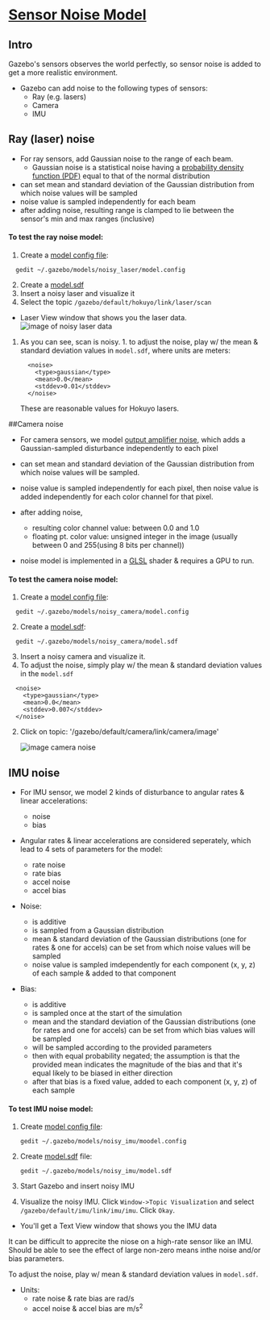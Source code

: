 # [Sensor Noise Model][1]

## Intro

Gazebo's sensors observes the world perfectly, so sensor noise is added to get a more realistic environment.  

- Gazebo can add noise to the following types of sensors:
  - Ray (e.g. lasers)
  - Camera
  - IMU
  
## Ray (laser) noise

- For ray sensors, add Gaussian noise to the range of each beam.
    - Gaussian noise is a statistical noise having a [probability density function (PDF)][11] equal to that of the normal distribution
- can set mean and standard deviation of the Gaussian distribution from which noise values will be sampled
- noise value is sampled independently for each beam
- after adding noise, resulting range is clamped to lie between the sensor's min and max ranges (inclusive)

#### To test the ray noise model:

1. Create a [model config file][2]:
    
```
  gedit ~/.gazebo/models/noisy_laser/model.config
```
    
2. Create a [model.sdf][3]
3. Insert a noisy laser and visualize it
4. Select the topic `/gazebo/default/hokuyo/link/laser/scan`
  - Laser View window that shows you the laser data.
      ![image of noisy laser data][4]
  1. As you can see, scan is noisy. 
    1. to adjust the noise, play w/ the mean & standard deviation values in `model.sdf`, where units are meters:
    
        ```
          <noise>
            <type>gaussian</type>
            <mean>0.0</mean>
            <stddev>0.01</stddev>
          </noise>
        ```
        These are reasonable values for Hokuyo lasers.

##Camera noise

- For camera sensors, we model [output amplifier noise][5], which adds a Gaussian-sampled disturbance independently to each pixel
- can set mean and standard deviation of the Gaussian distribution from which noise values will be sampled.
- noise value is sampled independently for each pixel, then noise value is added independently for each color channel for that pixel.
- after adding noise, 
    - resulting color channel value: between 0.0 and 1.0 
    - floating pt. color value: unsigned integer in the image (usually between 0 and 255(using 8 bits per channel))

- noise model is implemented in a [GLSL][6] shader & requires a GPU to run.

#### To test the camera noise model:

1. Create a [model config file][7]:
  
  ```
    gedit ~/.gazebo/models/noisy_camera/model.config
  ```
2. Create a [model.sdf][8]: 
  
  ```
    gedit ~/.gazebo/models/noisy_camera/model.sdf
  ```
3. Insert a noisy camera and visualize it.
  1. To adjust the noise, simply play w/ the mean & standard deviation values in the `model.sdf`
  
  ```
    <noise>
      <type>gaussian</type>
      <mean>0.0</mean>
      <stddev>0.007</stddev>
    </noise>
  ```
  2. Click on topic: '/gazebo/default/camera/link/camera/image' 
  
      ![image camera noise][12]

## IMU noise

- For IMU sensor, we model 2 kinds of disturbance to angular rates & linear accelerations:
  - noise
  - bias
- Angular rates & linear accelerations are considered seperately, which lead to 4 sets of parameters for the model:
  - rate noise
  - rate bias
  - accel noise
  - accel bias

- Noise:
  - is additive
  - is sampled from a Gaussian distribution
  - mean & standard deviation of the Gaussian distributions (one for rates & one for accels) can be set from which noise values will be sampled
  - noise value is sampled imdependently for each component (x, y, z) of each sample & added to that component
  
- Bias:
  - is additive
  - is sampled once at the start of the simulation
  - mean and the standard deviation of the Gaussian distributions (one for rates and one for accels) can be set from which bias values will be sampled
  - will be sampled according to the provided parameters
  - then with equal probability negated; the assumption is that the provided mean indicates the magnitude of the bias and that it's equal likely to be biased in either direction
  - after that bias is a fixed value, added to each component (x, y, z) of each sample

#### To test IMU noise model:

1. Create [model config file][9]: 
  
    ```
    gedit ~/.gazebo/models/noisy_imu/moodel.config
    ```
2. Create [model.sdf][10] file:

    ```
    gedit ~/.gazebo/models/noisy_imu/model.sdf
    ```
3. Start Gazebo and insert noisy IMU
4. Visualize the noisy IMU. Click `Window->Topic Visualization` and select `/gazebo/default/imu/link/imu/imu`. Click `Okay`.
  - You'll get a Text View window that shows you the IMU data

It can be difficult to apprecite the niose on a high-rate sensor like an IMU. Should be able to see the effect of large non-zero means inthe noise and/or bias parameters.

To adjust the noise, play w/ mean & standard deviation values in `model.sdf`.
- Units:
  - rate noise & rate bias are rad/s
  - accel noise & accel bias are m/s<sup>2</sup> 

[1]: http://gazebosim.org/tutorials?tut=sensor_noise&cat=sensors
[2]: ../.gazebo/models/noisy_laser/model.config
[3]: ../.gazebo/models/noisy_laser/model.sdf
[4]: https://bitbucket.org/osrf/gazebo_tutorials/raw/default/sensor_noise/files/Noisy_laser_visualizer.png
[5]: http://en.wikipedia.org/wiki/Image_noise#Amplifier_noise_.28Gaussian_noise.29
[6]: http://www.opengl.org/documentation/glsl/
[7]: ../.gazebo/models/noisy_camera/model.config
[8]: ../.gazebo/models/noisy_camera/model.sdf
[9]: ../.gazebo/models/noisy_imu/model.config
[10]: ../.gazebo/models/noisy_imu/model.sdf
[11]: https://en.wikipedia.org/wiki/Probability_density_function
[12]: https://bitbucket.org/osrf/gazebo_tutorials/raw/default/sensor_noise/files/Noisy_camera_visualizer.png
